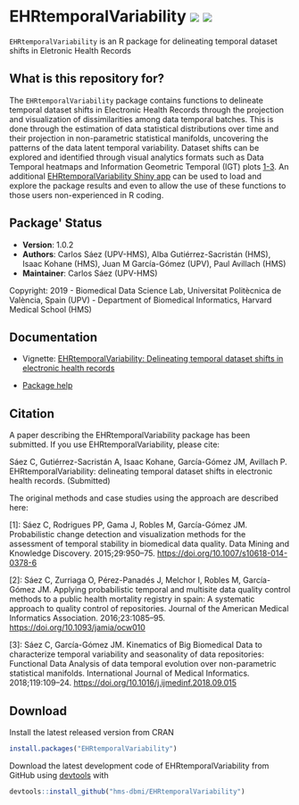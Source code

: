 # EHRtemporalVariability [![](http://www.r-pkg.org/badges/version/EHRtemporalVariability)](https://cran.r-project.org/package=EHRtemporalVariability) [![](http://cranlogs.r-pkg.org/badges/grand-total/EHRtemporalVariability)](http://cranlogs.r-pkg.org/badges/grand-total/EHRtemporalVariability)

`EHRtemporalVariability` is an R package for delineating temporal dataset shifts in Eletronic Health Records

## What is this repository for?

The `EHRtemporalVariability` package contains functions to delineate temporal dataset shifts in Electronic Health Records through the projection and visualization of dissimilarities among data temporal batches. This is done through the estimation of data statistical distributions over time and their projection in non-parametric statistical manifolds, uncovering the patterns of the data latent temporal variability. Dataset shifts can be explored and identified through visual analytics formats such as Data Temporal heatmaps and Information Geometric Temporal (IGT) plots [1-3](https://github.com/hms-dbmi/EHRtemporalVariability#Citation). An additional [EHRtemporalVariability Shiny app](https://github.com/hms-dbmi/EHRtemporalVariability-shiny) can be used to load and explore the package results and even to allow the use of these functions to those users non-experienced in R coding.

## Package' Status

 * __Version__: 1.0.2
 * __Authors__: Carlos Sáez (UPV-HMS), Alba Gutiérrez-Sacristán (HMS), Isaac Kohane (HMS), Juan M García-Gómez (UPV), Paul Avillach (HMS)
 * __Maintainer__: Carlos Sáez (UPV-HMS)
 
 Copyright: 2019 - Biomedical Data Science Lab, Universitat Politècnica de València, Spain (UPV) - Department of Biomedical Informatics, Harvard Medical School (HMS)

## Documentation

* Vignette: [EHRtemporalVariability: Delineating temporal dataset shifts in electronic health records](http://personales.upv.es/carsaesi/EHRtemporalVariability.html)

* [Package help](https://github.com/hms-dbmi/EHRtemporalVariability/raw/master/vignettes/EHRtemporalVariabilityHelp.pdf)

## Citation

A paper describing the EHRtemporalVariability package has been submitted. If you use EHRtemporalVariability, please cite:

Sáez C, Gutiérrez-Sacristán A, Isaac Kohane, García-Gómez JM, Avillach P. EHRtemporalVariability: delineating temporal dataset shifts in electronic health records. (Submitted)

The original methods and case studies using the approach are described here:

[1]: Sáez C, Rodrigues PP, Gama J, Robles M, García-Gómez JM. Probabilistic change detection and visualization methods for the assessment of temporal stability in biomedical data quality. Data Mining and Knowledge Discovery. 2015;29:950–75. https://doi.org/10.1007/s10618-014-0378-6

[2]: Sáez C, Zurriaga O, Pérez-Panadés J, Melchor I, Robles M, García-Gómez JM. Applying probabilistic temporal and multisite data quality control methods to a public health mortality registry in spain: A systematic approach to quality control of repositories. Journal of the American Medical Informatics Association. 2016;23:1085–95. https://doi.org/10.1093/jamia/ocw010

[3]: Sáez C, García-Gómez JM. Kinematics of Big Biomedical Data to characterize temporal variability and seasonality of data repositories: Functional Data Analysis of data temporal evolution over non-parametric statistical manifolds. International Journal of Medical Informatics. 2018;119:109–24. https://doi.org/10.1016/j.ijmedinf.2018.09.015


## Download

Install the latest released version from CRAN

```R
install.packages("EHRtemporalVariability")
```

Download the latest development code of EHRtemporalVariability from GitHub using [devtools](https://cran.r-project.org/package=devtools) with

```R
devtools::install_github("hms-dbmi/EHRtemporalVariability")
```